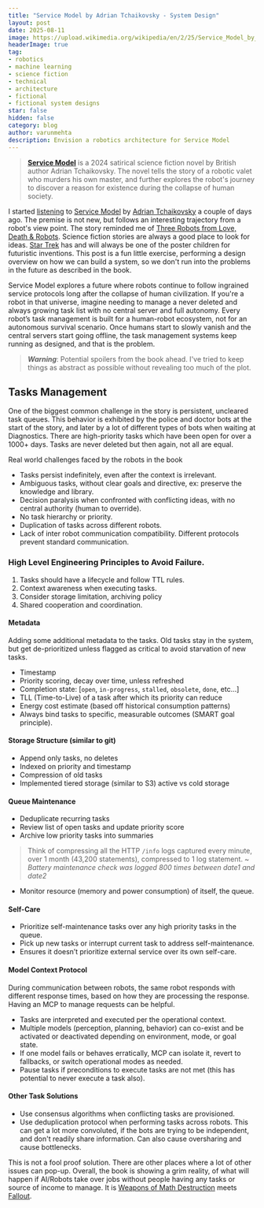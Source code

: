 ```yaml
---
title: "Service Model by Adrian Tchaikovsky - System Design"
layout: post
date: 2025-08-11
image: https://upload.wikimedia.org/wikipedia/en/2/25/Service_Model_by_Adrian_Tchaikovsky.png
headerImage: true
tag:
- robotics
- machine learning
- science fiction
- technical
- architecture
- fictional
- fictional system designs
star: false
hidden: false
category: blog
author: varunmehta
description: Envision a robotics architecture for Service Model
---
```


> [**Service Model**](https://en.wikipedia.org/wiki/Service_Model) is a 2024 satirical science fiction novel by British author Adrian Tchaikovsky. The novel tells the story of a robotic valet who murders his own master, and further explores the robot's journey to discover a reason for existence during the collapse of human society.

I started [listening](https://share.libbyapp.com/title/10250315) to [Service Model](https://en.wikipedia.org/wiki/Service_Model) by [Adrian Tchaikovsky](https://en.wikipedia.org/wiki/Adrian_Tchaikovsky) a couple of days ago. The premise is not new, but follows an interesting trajectory from a robot's view point. The story reminded me of [Three Robots from Love, Death & Robots](https://www.imdb.com/title/tt9788484/). Science fiction stories are always a good place to look for ideas. [Star Trek](https://en.wikipedia.org/wiki/Technology_in_Star_Trek) has and will always be one of the poster children for futuristic inventions. This post is a fun little exercise, performing a design overview on how we can build a system, so we don't run into the problems in the future as described in the book.

Service Model explores a future where robots continue to follow ingrained service protocols long after the collapse of human civilization. If you're a robot in that universe, imagine needing to manage a never deleted and always growing task list with no central server and full autonomy. Every robot’s task management is built for a human-robot ecosystem, not for an autonomous survival scenario. Once humans start to slowly vanish and the central servers start going offline, the task management systems keep running as designed, and that is the problem.

> ***Warning***: Potential spoilers from the book ahead. I've tried to keep things as abstract as possible without revealing too much of the plot. 

## Tasks Management
One of the biggest common challenge in the story is persistent, uncleared task queues. This behavior is exhibited by the police and doctor bots at the start of the story, and later by a lot of different types of bots when waiting at Diagnostics. There are high-priority tasks which have been open for over a 1000+ days. Tasks are never deleted but then again, not all are equal. 

Real world challenges faced by the robots in the book
 * Tasks persist indefinitely, even after the context is irrelevant.
 * Ambiguous tasks, without clear goals and directive, ex: preserve the knowledge and library.
 * Decision paralysis when confronted with conflicting ideas, with no central authority (human to override).
 * No task hierarchy or priority.
 * Duplication of tasks across different robots.
 * Lack of inter robot communication compatibility. Different protocols prevent standard communication.

 ### High Level Engineering Principles to Avoid Failure. 
  1. Tasks should have a lifecycle and follow TTL rules. 
  1. Context awareness when executing tasks.
  1. Consider storage limitation, archiving policy 
  1. Shared cooperation and coordination.

#### Metadata
Adding some additional metadata to the tasks. Old tasks stay in the system, but get de-prioritized unless flagged as critical to avoid starvation of new tasks.
 * Timestamp
 * Priority scoring, decay over time, unless refreshed
 * Completion state: [`open`, `in-progress`, `stalled`, `obsolete`, `done`, etc...]
 * TLL (Time-to-Live) of a task after which its priority can reduce
 * Energy cost estimate (based off historical consumption patterns)
 * Always bind tasks to specific, measurable outcomes (SMART goal principle).

#### Storage Structure (similar to git)
 * Append only tasks, no deletes 
 * Indexed on priority and timestamp
 * Compression of old tasks
 * Implemented tiered storage (similar to S3) active vs cold storage
 
#### Queue Maintenance
 * Deduplicate recurring tasks 
 * Review list of open tasks and update priority score
 * Archive low priority tasks into summaries 
 > Think of compressing all the HTTP `/info` logs captured every minute, over 1 month (43,200 statements), compressed to 1 log statement. ~ *Battery maintenance check was logged 800 times between date1 and date2* 
 * Monitor resource (memory and power consumption) of itself, the queue.

#### Self-Care  
 * Prioritize self-maintenance tasks over any high priority tasks in the queue.
 * Pick up new tasks or interrupt current task to address self-maintenance. 
 * Ensures it doesn’t prioritize external service over its own self-care.

#### Model Context Protocol 
During communication between robots, the same robot responds with different response times, based on how they are processing the response. Having an MCP to manage requests can be helpful. 
 * Tasks are interpreted and executed per the operational context.
 * Multiple models (perception, planning, behavior) can co-exist and be activated or deactivated depending on environment, mode, or goal state.
 * If one model fails or behaves erratically, MCP can isolate it, revert to fallbacks, or switch operational modes as needed.
 * Pause tasks if preconditions to execute tasks are not met (this has potential to never execute a task also).

#### Other Task Solutions
  * Use consensus algorithms when conflicting tasks are provisioned. 
  * Use deduplication protocol when performing tasks across robots. This can get a lot more convoluted, if the bots are trying to be independent, and don't readily share information. Can also cause oversharing and cause bottlenecks.

This is not a fool proof solution. There are other places where a lot of other issues can pop-up. Overall, the book is showing a grim reality, of what will happen if AI/Robots take over jobs without people having any tasks or source of income to manage. It is [Weapons of Math Destruction](https://en.wikipedia.org/wiki/Weapons_of_Math_Destruction) meets [Fallout](https://en.wikipedia.org/wiki/Fallout_(American_TV_series)).